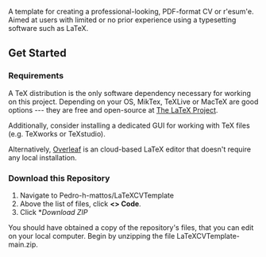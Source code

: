 A template for creating a professional-looking, PDF-format CV or r\'esum\'e. Aimed at users with limited or no prior experience using a typesetting software such as LaTeX.

## Get Started

### Requirements

A TeX distribution is the only software dependency necessary for working on this project. Depending on your OS, MikTex, TeXLive or MacTeX are good options --- they are free and open-source at [The LaTeX Project](https://www.latex-project.org/get/).

Additionally, consider installing a dedicated GUI for working with TeX files (e.g. TeXworks or TeXstudio). 

Alternatively, [Overleaf](https://www.overleaf.com/) is an cloud-based LaTeX editor that doesn't require any local installation.

### Download this Repository

1. Navigate to Pedro-h-mattos/LaTeXCVTemplate
2. Above the list of files, click **<> Code**.
3. Click **Download ZIP*

You should have obtained a copy of the repository's files, that you can edit on your local computer. Begin by unzipping the file LaTeXCVTemplate-main.zip.